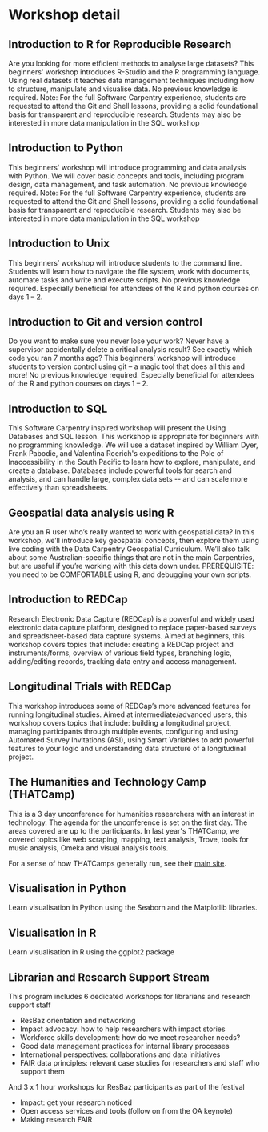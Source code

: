 # Workshop detail

## Introduction to R for Reproducible Research

Are you looking for more efficient methods to analyse large datasets?  This beginners' workshop introduces R-Studio and the R programming language.  Using real datasets it teaches data management techniques including how to structure, manipulate and visualise data.  No previous knowledge is required.  Note: For the full Software Carpentry experience, students are requested to attend the Git and Shell lessons, providing a solid foundational basis for transparent and reproducible research. Students may also be interested in more data manipulation in the SQL workshop

## Introduction to Python

This beginners' workshop will introduce programming and data analysis with Python. We will cover basic concepts and tools, including program design, data management, and task automation. No previous knowledge required. Note: For the full Software Carpentry experience, students are requested to attend the Git and Shell lessons, providing a solid foundational basis for transparent and reproducible research. Students may also be interested in more data manipulation in the SQL workshop

## Introduction to Unix

This beginners’ workshop will introduce students to the command line. Students will learn how to navigate the file system, work with documents, automate tasks and write and execute scripts. No previous knowledge required. Especially beneficial for attendees of the R and python courses on days 1 – 2.

## Introduction to Git and version control

Do you want to make sure you never lose your work? Never have a supervisor accidentally delete a critical analysis result? See exactly which code you ran 7 months ago? This beginners’ workshop will introduce students to version control using git – a magic tool that does all this and more! No previous knowledge required. Especially beneficial for attendees of the R and python courses on days 1 – 2.

## Introduction to SQL

This Software Carpentry inspired workshop will present the Using Databases and SQL lesson. This workshop is appropriate for beginners with no programming knowledge. We will use a dataset inspired by William Dyer, Frank Pabodie, and Valentina Roerich's expeditions to the Pole of Inaccessibility in the South Pacific to learn how to explore, manipulate, and create a database. Databases include powerful tools for search and analysis, and can handle large, complex data sets -- and can scale more effectively than spreadsheets.

## Geospatial data analysis using R

Are you an R user who’s really wanted to work with geospatial data? In this workshop, we’ll introduce key geospatial concepts, then explore them using live coding with the Data Carpentry Geospatial Curriculum.  We’ll also talk about some Australian-specific things that are not in the main Carpentries, but are useful if you’re working with this data down under. PREREQUISITE: you need to be COMFORTABLE using R, and debugging your own scripts.

## Introduction to REDCap
Research Electronic Data Capture (REDCap) is a powerful and widely used electronic data capture platform, designed to replace paper-based surveys and spreadsheet-based data capture systems. Aimed at beginners, this workshop covers topics that include: creating a REDCap project and instruments/forms, overview of various field types, branching logic, adding/editing records, tracking data entry and access management.

## Longitudinal Trials with REDCap
This workshop introduces some of REDCap’s more advanced features for running longitudinal studies. Aimed at intermediate/advanced users, this workshop covers topics that include: building a longitudinal project, managing participants through multiple events, configuring and using Automated Survey Invitations (ASI), using Smart Variables to add powerful features to your logic and understanding data structure of a longitudinal project.

## The Humanities and Technology Camp (THATCamp)

This is a 3 day unconference for humanities researchers with an interest in technology. The agenda for the unconference is set on the first day. The areas covered are up to the participants. In last year's THATCamp, we covered topics like web scraping, mapping, text analysis, Trove, tools for music analysis, Omeka and visual analysis tools.

For a sense of how THATCamps generally run, see their <a href="http://thatcamp.org/">main site</a>.

## Visualisation in Python

Learn visualisation in Python using the Seaborn and the Matplotlib libraries.

## Visualisation in R

Learn visualisation in R using the ggplot2 package

## Librarian and Research Support Stream

This program includes 6 dedicated workshops for librarians and research support staff

- ResBaz orientation and networking
- Impact advocacy: how to help researchers with impact stories
- Workforce skills development: how do we meet researcher needs?
- Good data management practices for internal library processes
- International perspectives: collaborations and data initiatives
- FAIR data principles: relevant case studies for researchers and staff who support them

And 3 x 1 hour workshops for ResBaz participants as part of the festival

- Impact: get your research noticed
- Open access services and tools (follow on from the OA keynote)
- Making research FAIR 
